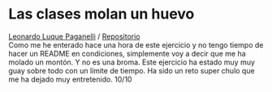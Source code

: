 # Las clases molan un huevo  
[Leonardo Luque Paganelli](https://github.com/LeonardoLLP) / [Repositorio](https://github.com/LeonardoLLP/clases-poo)  
Como me he enterado hace una hora de este ejercicio y no tengo tiempo de hacer un README en condiciones, simplemente voy a decir que me ha molado un montón. Y no es una broma. Este ejercicio ha estado muy muy guay sobre todo con un límite de tiempo. Ha sido un reto super chulo que me ha dejado muy entretenido. 10/10
